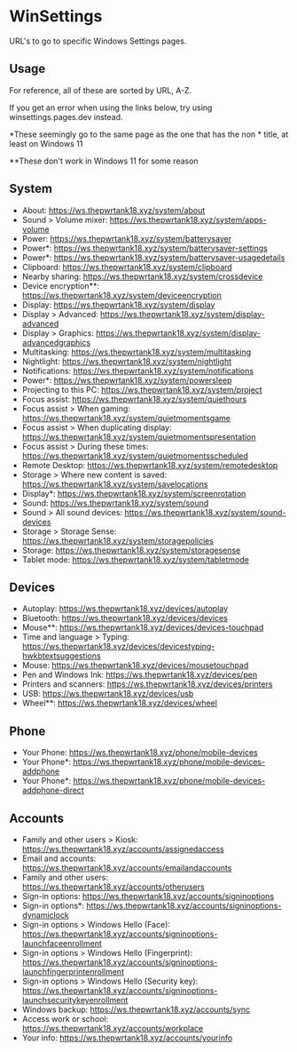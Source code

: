 # WinSettings
URL's to go to specific Windows Settings pages.

## Usage
For reference, all of these are sorted by URL, A-Z.

If you get an error when using the links below, try using winsettings.pages.dev instead.

*These seemingly go to the same page as the one that has the non * title, at least on Windows 11

**These don't work in Windows 11 for some reason

## System
* About: https://ws.thepwrtank18.xyz/system/about
* Sound > Volume mixer: https://ws.thepwrtank18.xyz/system/apps-volume
* Power: https://ws.thepwrtank18.xyz/system/batterysaver
* Power*: https://ws.thepwrtank18.xyz/system/batterysaver-settings
* Power*: https://ws.thepwrtank18.xyz/system/batterysaver-usagedetails
* Clipboard: https://ws.thepwrtank18.xyz/system/clipboard
* Nearby sharing: https://ws.thepwrtank18.xyz/system/crossdevice
* Device encryption**: https://ws.thepwrtank18.xyz/system/deviceencryption
* Display: https://ws.thepwrtank18.xyz/system/display
* Display > Advanced: https://ws.thepwrtank18.xyz/system/display-advanced
* Display > Graphics: https://ws.thepwrtank18.xyz/system/display-advancedgraphics
* Multitasking: https://ws.thepwrtank18.xyz/system/multitasking
* Nightlight: https://ws.thepwrtank18.xyz/system/nightlight
* Notifications: https://ws.thepwrtank18.xyz/system/notifications
* Power*: https://ws.thepwrtank18.xyz/system/powersleep
* Projecting to this PC: https://ws.thepwrtank18.xyz/system/project
* Focus assist: https://ws.thepwrtank18.xyz/system/quiethours
* Focus assist > When gaming: https://ws.thepwrtank18.xyz/system/quietmomentsgame
* Focus assist > When duplicating display: https://ws.thepwrtank18.xyz/system/quietmomentspresentation
* Focus assist > During these times: https://ws.thepwrtank18.xyz/system/quietmomentsscheduled
* Remote Desktop: https://ws.thepwrtank18.xyz/system/remotedesktop
* Storage > Where new content is saved: https://ws.thepwrtank18.xyz/system/savelocations
* Display*: https://ws.thepwrtank18.xyz/system/screenrotation
* Sound: https://ws.thepwrtank18.xyz/system/sound
* Sound > All sound devices: https://ws.thepwrtank18.xyz/system/sound-devices
* Storage > Storage Sense: https://ws.thepwrtank18.xyz/system/storagepolicies
* Storage: https://ws.thepwrtank18.xyz/system/storagesense
* Tablet mode: https://ws.thepwrtank18.xyz/system/tabletmode

## Devices
* Autoplay: https://ws.thepwrtank18.xyz/devices/autoplay
* Bluetooth: https://ws.thepwrtank18.xyz/devices/devices
* Mouse**: https://ws.thepwrtank18.xyz/devices/devices-touchpad
* Time and language > Typing: https://ws.thepwrtank18.xyz/devices/devicestyping-hwkbtextsuggestions
* Mouse: https://ws.thepwrtank18.xyz/devices/mousetouchpad
* Pen and Windows Ink: https://ws.thepwrtank18.xyz/devices/pen
* Printers and scanners: https://ws.thepwrtank18.xyz/devices/printers
* USB: https://ws.thepwrtank18.xyz/devices/usb
* Wheel**: https://ws.thepwrtank18.xyz/devices/wheel

## Phone
* Your Phone: https://ws.thepwrtank18.xyz/phone/mobile-devices
* Your Phone*: https://ws.thepwrtank18.xyz/phone/mobile-devices-addphone
* Your Phone*: https://ws.thepwrtank18.xyz/phone/mobile-devices-addphone-direct

## Accounts
* Family and other users > Kiosk: https://ws.thepwrtank18.xyz/accounts/assignedaccess
* Email and accounts: https://ws.thepwrtank18.xyz/accounts/emailandaccounts
* Family and other users: https://ws.thepwrtank18.xyz/accounts/otherusers
* Sign-in options: https://ws.thepwrtank18.xyz/accounts/signinoptions
* Sign-in options*: https://ws.thepwrtank18.xyz/accounts/signinoptions-dynamiclock
* Sign-in options > Windows Hello (Face): https://ws.thepwrtank18.xyz/accounts/signinoptions-launchfaceenrollment
* Sign-in options > Windows Hello (Fingerprint): https://ws.thepwrtank18.xyz/accounts/signinoptions-launchfingerprintenrollment
* Sign-in options > Windows Hello (Security key): https://ws.thepwrtank18.xyz/accounts/signinoptions-launchsecuritykeyenrollment
* Windows backup: https://ws.thepwrtank18.xyz/accounts/sync
* Access work or school: https://ws.thepwrtank18.xyz/accounts/workplace
* Your info: https://ws.thepwrtank18.xyz/accounts/yourinfo